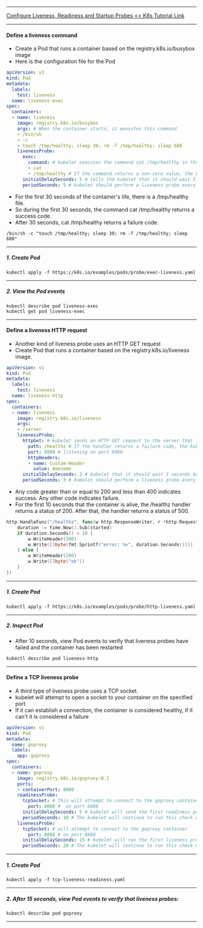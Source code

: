 *********************************************************************
[Configure Liveness, Readiness and Startup Probes << K8s Tutorial Link](https://kubernetes.io/docs/tasks/configure-pod-container/configure-liveness-readiness-startup-probes/)
*********************************************************************
#### Define a liveness command 
* Create a Pod that runs a container based on the registry.k8s.io/busybox image
* Here is the configuration file for the Pod
```yaml
apiVersion: v1
kind: Pod
metadata:
  labels:
    test: liveness
  name: liveness-exec
spec:
  containers:
  - name: liveness
    image: registry.k8s.io/busybox
    args: # When the container starts, it executes this command 
    - /bin/sh
    - -c
    - touch /tmp/healthy; sleep 30; rm -f /tmp/healthy; sleep 600 
    livenessProbe:
      exec:
        command: # kubelet executes the command cat /tmp/healthy in the target container
        - cat
        - /tmp/healthy # If the command returns a non-zero value, the kubelet kills the container and restarts it
      initialDelaySeconds: 5 # tells the kubelet that it should wait 5 seconds before performing the first probe
      periodSeconds: 5 # kubelet should perform a liveness probe every 5 seconds
```
* For the first 30 seconds of the container's life, there is a /tmp/healthy file. 
* So during the first 30 seconds, the command cat /tmp/healthy returns a success code. 
* After 30 seconds, cat /tmp/healthy returns a failure code.
```shell
/bin/sh -c "touch /tmp/healthy; sleep 30; rm -f /tmp/healthy; sleep 600"
```
*********************************************************************
##### 1. Create Pod
```shell
kubectl apply -f https://k8s.io/examples/pods/probe/exec-liveness.yaml
```
*********************************************************************
##### 2. View the Pod events
```shell
kubectl describe pod liveness-exec
kubectl get pod liveness-exec
```
*********************************************************************
#### Define a liveness HTTP request 
* Another kind of liveness probe uses an HTTP GET request
* Create Pod that runs a container based on the registry.k8s.io/liveness image.
```yaml
apiVersion: v1
kind: Pod
metadata:
  labels:
    test: liveness
  name: liveness-http
spec:
  containers:
  - name: liveness
    image: registry.k8s.io/liveness
    args:
    - /server
    livenessProbe:
      httpGet: # kubelet sends an HTTP GET request to the server that is running in the container
        path: /healthz # If the handler returns a failure code, the kubelet kills the container and restarts it
        port: 8080 # listening on port 8080
        httpHeaders:
        - name: Custom-Header
          value: Awesome
      initialDelaySeconds: 3 # kubelet that it should wait 3 seconds before performing the first probe
      periodSeconds: 3 # kubelet should perform a liveness probe every 3 seconds
```
* Any code greater than or equal to 200 and less than 400 indicates success. Any other code indicates failure.
* For the first 10 seconds that the container is alive, the /healthz handler returns a status of 200. After that, the handler returns a status of 500.
```go
http.HandleFunc("/healthz", func(w http.ResponseWriter, r *http.Request) {
    duration := time.Now().Sub(started)
    if duration.Seconds() > 10 {
        w.WriteHeader(500)
        w.Write([]byte(fmt.Sprintf("error: %v", duration.Seconds())))
    } else {
        w.WriteHeader(200)
        w.Write([]byte("ok"))
    }
})
```
*********************************************************************
##### 1. Create Pod
```shell
kubectl apply -f https://k8s.io/examples/pods/probe/http-liveness.yaml
```
*********************************************************************
##### 2. Inspect Pod
* After 10 seconds, view Pod events to verify that liveness probes have failed and the container has been restarted
```shell
kubectl describe pod liveness-http
```
*********************************************************************
#### Define a TCP liveness probe 
* A third type of liveness probe uses a TCP socket.
* kubelet will attempt to open a socket to your container on the specified port
* If it can establish a connection, the container is considered healthy, if it can't it is considered a failure
```yaml
apiVersion: v1
kind: Pod
metadata:
  name: goproxy
  labels:
    app: goproxy
spec:
  containers:
  - name: goproxy
    image: registry.k8s.io/goproxy:0.1
    ports:
    - containerPort: 8080
    readinessProbe:
      tcpSocket: # This will attempt to connect to the goproxy container
        port: 8080 #  on port 8080
      initialDelaySeconds: 5 # kubelet will send the first readiness probe 5 seconds after the container starts
      periodSeconds: 10 # The kubelet will continue to run this check every 10 seconds
    livenessProbe:
      tcpSocket: # will attempt to connect to the goproxy container
        port: 8080 # on port 8080
      initialDelaySeconds: 15 # kubelet will run the first liveness probe 15 seconds after the container starts
      periodSeconds: 20 # The kubelet will continue to run this check every 20 seconds
```
*********************************************************************
##### 1. Create Pod
```shell
kubectl apply -f tcp-liveness-readiness.yaml
```
*********************************************************************
##### 2. After 15 seconds, view Pod events to verify that liveness probes:
```shell
kubectl describe pod goproxy
```
*********************************************************************